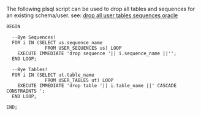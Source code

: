 The following plsql script can be used to drop all tables and sequences 
for an existing schema/user. 
see: [drop all user tables sequences oracle](http://stackoverflow.com/questions/2549718/dropping-all-user-tables-sequences-in-oracle)

```
BEGIN

  --Bye Sequences!
  FOR i IN (SELECT us.sequence_name
              FROM USER_SEQUENCES us) LOOP
    EXECUTE IMMEDIATE 'drop sequence '|| i.sequence_name ||'';
  END LOOP;

  --Bye Tables!
  FOR i IN (SELECT ut.table_name
              FROM USER_TABLES ut) LOOP
    EXECUTE IMMEDIATE 'drop table '|| i.table_name ||' CASCADE CONSTRAINTS ';
  END LOOP;

END;
```